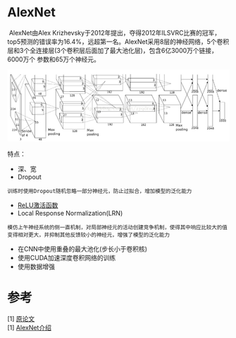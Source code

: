 # AlexNet
 AlexNet由Alex Krizhevsky于2012年提出，夺得2012年ILSVRC比赛的冠军，top5预测的错误率为16.4%，远超第一名。AlexNet采用8层的神经网络，5个卷积层和3个全连接层(3个卷积层后面加了最大池化层)，包含6亿3000万个链接，6000万个 参数和65万个神经元。

![avatar](images/dl-alexnet/architecture.jpg)

特点：
- 深、宽
- Dropout
```
训练时使用Dropout随机忽略一部分神经元，防止过拟合，增加模型的泛化能力
```
- [ReLU激活函数](dl-activation.md)
- Local Response Normalization(LRN)
```
模仿上午神经系统的侧一直机制，对局部神经元的活动创建竞争机制，使得其中响应比较大的值变得相对更大，并抑制其他反馈较小的神经元，增强了模型的泛化能力
```
- 在CNN中使用重叠的最大池化(步长小于卷积核)
- 使用CUDA加速深度卷积网络的训练
- 使用数据增强

# 参考
[1] [原论文](./thesis/imagenet-classification-with-deep-convolutional-neural-networks.pdf)<br/>
[1] [AlexNet介绍](https://blog.csdn.net/u013181595/article/details/80972594) <br/>
